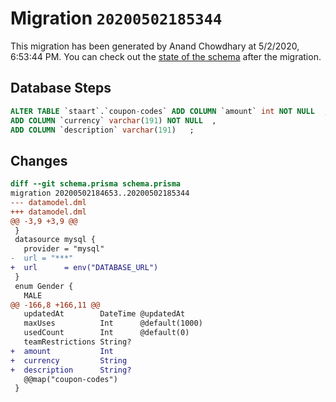 # Migration `20200502185344`

This migration has been generated by Anand Chowdhary at 5/2/2020, 6:53:44 PM.
You can check out the [state of the schema](./schema.prisma) after the migration.

## Database Steps

```sql
ALTER TABLE `staart`.`coupon-codes` ADD COLUMN `amount` int NOT NULL  ,
ADD COLUMN `currency` varchar(191) NOT NULL  ,
ADD COLUMN `description` varchar(191)   ;
```

## Changes

```diff
diff --git schema.prisma schema.prisma
migration 20200502184653..20200502185344
--- datamodel.dml
+++ datamodel.dml
@@ -3,9 +3,9 @@
 }
 datasource mysql {
   provider = "mysql"
-  url = "***"
+  url      = env("DATABASE_URL")
 }
 enum Gender {
   MALE
@@ -166,8 +166,11 @@
   updatedAt        DateTime @updatedAt
   maxUses          Int      @default(1000)
   usedCount        Int      @default(0)
   teamRestrictions String?
+  amount           Int
+  currency         String
+  description      String?
   @@map("coupon-codes")
 }
```



